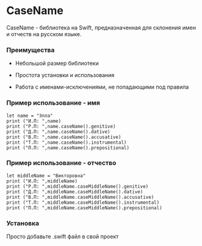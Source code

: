 
# CaseName
CaseName - библиотека на Swift, предназначенная для склонения имен и отчеств на русском языке.
### Преимущества
- Небольшой размер библиотеки

- Простота установки и использования

- Работа с именами-исключениями, не попадающими под правила
### Пример использование - имя
    let name = "Элла"
    print ("И.П: ",name)
	print ("Р.П: ",name.caseName().genitive)
	print ("Д.П: ",name.caseName().dative)
	print ("В.П: ",name.caseName().accusative)
	print ("Т.П: ",name.caseName().instrumental)
	print ("П.П: ",name.caseName().prepositional)
### Пример использование - отчество
    let middleName = "Викторовна"
    print ("И.П: ",middleName)
	print ("Р.П: ",middleName.caseMiddleName().genitive)
	print ("Д.П: ",middleName.caseMiddleName().dative)
	print ("В.П: ",middleName.caseMiddleName().accusative)
	print ("Т.П: ",middleName.caseMiddleName().instrumental)
	print ("П.П: ",middleName.caseMiddleName().prepositional)
### Установка
Просто добавьте .swift файл в свой проект